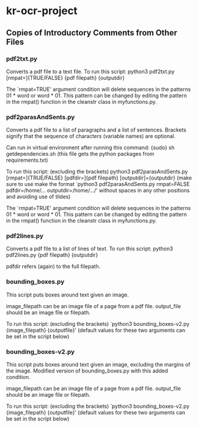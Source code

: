 # kr-ocr-project

## Copies of Introductory Comments from Other Files ## 
### pdf2txt.py ###
Converts a pdf file to a text file.
To run this script:
    python3 pdf2txt.py [rmpat=]{TRUE/FALSE} {pdf filepath} {outputdir}

 The `rmpat=TRUE' argument condition will delete sequences in the patterns 01 * word or word * 01. This pattern can be changed by editing the pattern in the rmpat() function in the cleanstr class in myfunctions.py.

### pdf2parasAndSents.py ###
Converts a pdf file to a list of paragraphs and a list of sentences.
Brackets signify that the sequence of characters (variable names) are optional.

Can run in virtual environment after running this command:
    {sudo} sh getdependencies.sh
    (this file gets the python packages from requirements.txt)

To run this script: (excluding the brackets)
    python3 pdf2parasAndSents.py [rmpat=]{TRUE/FALSE} [pdfdir=]{pdf filepath} [outputdir]={outputdir}
(make sure to use make the format 
    `python3 pdf2parasAndSents.py rmpat=FALSE pdfdir=/home/... outputdir=/home/.../'
      without spaces in any other positions and avoiding use of tildes)

The `rmpat=TRUE' argument condition will delete sequences in the patterns 01 * word or word * 01. This pattern can be changed by editing the pattern in the rmpat() function in the cleanstr class in myfunctions.py.

### pdf2lines.py ###
Converts a pdf file to a list of lines of text.
To run this script:
    python3 pdf2lines.py {pdf filepath} {outputdir}

pdfdir refers (again) to the full filepath.

### bounding_boxes.py ###
This script puts boxes around text given an image.

image_filepath can be an image file of a page from a pdf file.
output_file should be an image file or filepath.

To run this script: (excluding the brackets)
  `python3 bounding_boxes-v2.py {image_filepath} {outputfile}'
  (default values for these two arguments can be set in the script below)

### bounding_boxes-v2.py ###
This script puts boxes around text given an image, excluding the margins of the image.
Modified version of bounding_boxes.py with this added condition.

image_filepath can be an image file of a page from a pdf file.
output_file should be an image file or filepath.

To run this script: (excluding the brackets)
  `python3 bounding_boxes-v2.py {image_filepath} {outputfile}'
  (default values for these two arguments can be set in the script below)
